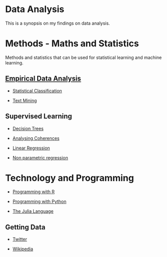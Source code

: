 # Data Analysis

This is a synopsis on my findings on data analysis.

# Methods - Maths and Statistics

Methods and statistics that can be used for statistical learning and machine learning.

## [Empirical Data Analysis](https://github.com/Japhilko/DataAnalysis/blob/master/Multivariate%20Analysis/EmpiricalDataAnalysis.md)

- [Statistical Classification](https://github.com/Japhilko/DataAnalysis/blob/master/Multivariate%20Analysis/ClusterAnalysis.md)

- [Text Mining](https://github.com/Japhilko/DataAnalysis/blob/master/TextAnalytics/Text%20Mining%20Wikipedia.Rmd)

## Supervised Learning

- [Decision Trees](https://github.com/Japhilko/DataAnalysis/blob/master/Machine%20Learning/DecisionTrees.md)

- [Analysing Coherences](https://github.com/Japhilko/DataAnalysis/blob/master/Coherences/Measures%20for%20Coherences.Rmd)

- [Linear Regression](https://github.com/Japhilko/DataAnalysis/blob/master/Regression/SimpleLinearRegression.Rmd)

- [Non parametric regression](https://github.com/Japhilko/DataAnalysis/tree/master/npRegression)

# Technology and Programming

- [Programming with R](https://github.com/Japhilko/DataAnalysis/tree/master/portfolio/R)

- [Programming with Python](https://github.com/Japhilko/DataAnalysis/tree/master/portfolio/python)

- [The Julia Language](https://github.com/Japhilko/DataAnalysis/blob/master/portfolio/Julia/JuliaLanguage.Rmd)

## Getting Data

- [Twitter](https://github.com/Japhilko/DataAnalysis/blob/master/TextAnalytics/TextMining_Twitter.Rmd)

- [Wikipedia](https://github.com/Japhilko/DataAnalysis/blob/master/data/Wikidata.Rmd)
